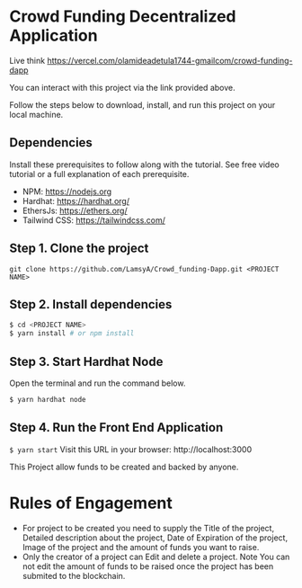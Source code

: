 
# Crowd Funding Decentralized Application 
Live think https://vercel.com/olamideadetula1744-gmailcom/crowd-funding-dapp

You can interact with this project via the link provided above.

Follow the steps below to download, install, and run this project on your local machine.

## Dependencies
Install these prerequisites to follow along with the tutorial. See free video tutorial or a full explanation of each prerequisite.
- NPM: https://nodejs.org
- Hardhat: https://hardhat.org/
- EthersJs: https://ethers.org/
- Tailwind CSS: https://tailwindcss.com/


## Step 1. Clone the project
`git clone https://github.com/LamsyA/Crowd_funding-Dapp.git <PROJECT NAME>`

## Step 2. Install dependencies
```sh
$ cd <PROJECT NAME>
$ yarn install # or npm install
```
## Step 3. Start Hardhat Node
Open the terminal and run the command below.
```sh
$ yarn hardhat node
```

## Step 4. Run the Front End Application
`$ yarn start`
Visit this URL in your browser: http://localhost:3000

 This Project allow funds to be created and backed by anyone.

# Rules of Engagement
- For project to be created you need to supply the Title of the project,
Detailed description about the project, Date of Expiration of the project,
Image of the project and the amount of funds you want to raise.
- Only the creator of a project can Edit and delete a project. 
Note You can not edit the amount of funds to be raised once the project has been submited to the blockchain.


